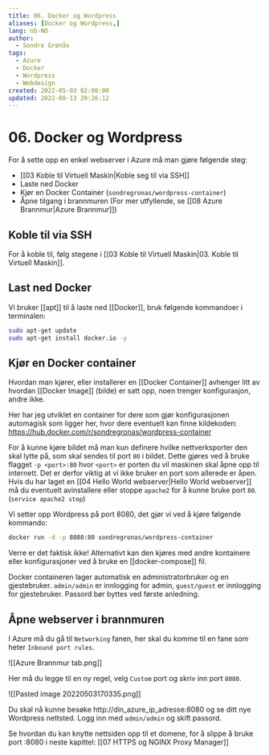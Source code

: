```yaml
---
title: 06. Docker og Wordpress
aliases: [Docker og Wordpress,]
lang: nb-NO
author:
  - Sondre Grønås
tags:
  - Azure
  - Docker
  - Wordpress
  - Webdesign
created: 2022-05-03 02:00:00
updated: 2022-08-13 20:26:12
---
```

# 06. Docker og Wordpress
For å sette opp en enkel webserver i Azure må man gjøre følgende steg:
- [[03 Koble til Virtuell Maskin|Koble seg til via SSH]]
- Laste ned Docker
- Kjør en Docker Container (`sondregronas/wordpress-container`)
- Åpne tilgang i brannmuren (For mer utfyllende, se [[08 Azure Brannmur|Azure Brannmur]])

## Koble til via SSH
For å koble til, følg stegene i [[03 Koble til Virtuell Maskin|03. Koble til Virtuell Maskin]].

## Last ned Docker
Vi bruker [[apt]] til å laste ned [[Docker]], bruk følgende kommandoer i terminalen:
```sh
sudo apt-get update
sudo apt-get install docker.io -y
```

## Kjør en Docker container
Hvordan man kjører, eller installerer en [[Docker Container]] avhenger litt av hvordan [[Docker Image]] (bilde) er satt opp, noen trenger konfigurasjon, andre ikke.

Her har jeg utviklet en container for dere som gjør konfigurasjonen automagisk som ligger her, hvor dere eventuelt kan finne kildekoden: https://hub.docker.com/r/sondregronas/wordpress-container

For å kunne kjøre bildet må man kun definere hvilke nettverksporter den skal lytte på, som skal sendes til port `80` i bildet. Dette gjøres ved å bruke flagget `-p <port>:80` hvor `<port>` er porten du vil maskinen skal åpne opp til internett. Det er derfor viktig at vi ikke bruker en port som allerede er åpen. Hvis du har laget en [[04 Hello World webserver|Hello World webserver]] må du eventuelt avinstallere eller stoppe `apache2` for å kunne bruke port `80`. (`service apache2 stop`)

Vi setter opp Wordpress på port 8080, det gjør vi ved å kjøre følgende kommando:

```sh
docker run -d -p 8080:80 sondregronas/wordpress-container
```

Verre er det faktisk ikke! Alternativt kan den kjøres med andre kontainere eller konfigurasjoner ved å bruke en [[docker-compose]] fil.

Docker containeren lager automatisk en administratorbruker og en gjestebruker. `admin/admin` er innlogging for admin, `guest/guest` er innlogging for gjestebruker. Passord bør byttes ved første anledning.

## Åpne webserver i brannmuren
I Azure må du gå til `Networking` fanen, her skal du komme til en fane som heter `Inbound port rules`.

![[Azure Brannmur tab.png]]

Her må du legge til en ny regel, velg `Custom` port og skriv inn port `8080`.

![[Pasted image 20220503170335.png]]

Du skal nå kunne besøke http://din_azure_ip_adresse:8080 og se ditt nye Wordpress nettsted. Logg inn med `admin/admin` og skift passord.

Se hvordan du kan knytte nettsiden opp til et domene, for å slippe å bruke port :8080 i neste kapittel: [[07 HTTPS og NGINX Proxy Manager]]
